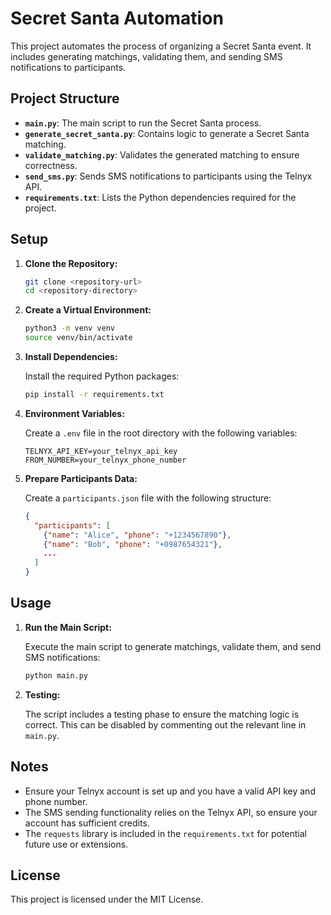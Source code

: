 # Secret Santa Automation

This project automates the process of organizing a Secret Santa event. It includes generating matchings, validating them, and sending SMS notifications to participants.

## Project Structure

- **`main.py`**: The main script to run the Secret Santa process.
- **`generate_secret_santa.py`**: Contains logic to generate a Secret Santa matching.
- **`validate_matching.py`**: Validates the generated matching to ensure correctness.
- **`send_sms.py`**: Sends SMS notifications to participants using the Telnyx API.
- **`requirements.txt`**: Lists the Python dependencies required for the project.

## Setup

1. **Clone the Repository:**

   ```bash
   git clone <repository-url>
   cd <repository-directory>
   ```

2. **Create a Virtual Environment:**

   ```bash
   python3 -m venv venv
   source venv/bin/activate
   ```

3. **Install Dependencies:**

   Install the required Python packages:

   ```bash
   pip install -r requirements.txt
   ```

4. **Environment Variables:**

   Create a `.env` file in the root directory with the following variables:

   ```plaintext
   TELNYX_API_KEY=your_telnyx_api_key
   FROM_NUMBER=your_telnyx_phone_number
   ```

5. **Prepare Participants Data:**

   Create a `participants.json` file with the following structure:

   ```json
   {
     "participants": [
       {"name": "Alice", "phone": "+1234567890"},
       {"name": "Bob", "phone": "+0987654321"},
       ...
     ]
   }
   ```

## Usage

1. **Run the Main Script:**

   Execute the main script to generate matchings, validate them, and send SMS notifications:

   ```bash
   python main.py
   ```

2. **Testing:**

   The script includes a testing phase to ensure the matching logic is correct. This can be disabled by commenting out the relevant line in `main.py`.

## Notes

- Ensure your Telnyx account is set up and you have a valid API key and phone number.
- The SMS sending functionality relies on the Telnyx API, so ensure your account has sufficient credits.
- The `requests` library is included in the `requirements.txt` for potential future use or extensions.

## License

This project is licensed under the MIT License.